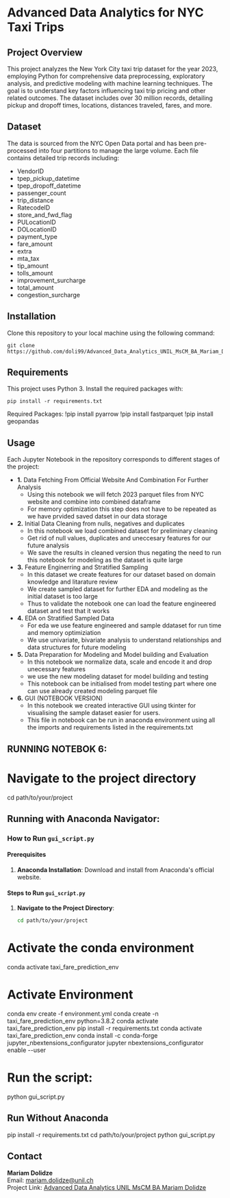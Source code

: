 
# Advanced Data Analytics for NYC Taxi Trips

## Project Overview
This project analyzes the New York City taxi trip dataset for the year 2023, employing Python for comprehensive data preprocessing, exploratory analysis, and predictive modeling with machine learning techniques. The goal is to understand key factors influencing taxi trip pricing and other related outcomes. The dataset includes over 30 million records, detailing pickup and dropoff times, locations, distances traveled, fares, and more.

## Dataset
The data is sourced from the NYC Open Data portal and has been pre-processed into four partitions to manage the large volume. Each file contains detailed trip records including:
- VendorID
- tpep_pickup_datetime
- tpep_dropoff_datetime
- passenger_count
- trip_distance
- RatecodeID
- store_and_fwd_flag
- PULocationID
- DOLocationID
- payment_type
- fare_amount
- extra
- mta_tax
- tip_amount
- tolls_amount
- improvement_surcharge
- total_amount
- congestion_surcharge

## Installation
Clone this repository to your local machine using the following command:
```
git clone https://github.com/doli99/Advanced_Data_Analytics_UNIL_MsCM_BA_Mariam_Dolidze.git
```

## Requirements
This project uses Python 3. Install the required packages with:
```
pip install -r requirements.txt
```
Required Packages: 
!pip install pyarrow
!pip install fastparquet
!pip install geopandas


## Usage
Each Jupyter Notebook in the repository corresponds to different stages of the project:
- **1.** Data Fetching From Official Website And Combination For Further Analysis
  - Using this notebook we will fetch 2023 parquet files from NYC website and combine into combined dataframe
  - For memory optimization this step does not have to be repeated as we have prvided saved datset in our data storage
- **2.** Initial Data Cleaning from nulls, negatives and duplicates
  - In this notebook we load combined dataset for preliminary cleaning
  - Get rid of null values, duplicates and uneccesary features for our future analysis
  - We save the results in cleaned version thus negating the need to run this notebook for modeling as the dataset is quite large 
- **3.** Feature Enginerring and Stratified Sampling
  - In this dataset we create features for our dataset based on domain knowledge and litarature review
  - We create sampled dataset for further EDA and modeling as the initial dataset is too large
  - Thus to validate the notebook one can load the feature engineered dataset and test that it works    
- **4.** EDA on Stratified Sampled Data
  - For eda we use feature engineered and sample ddataset for run time and memory optimiziation
  - We use univariate, bivariate analysis to understand relationships and data structures for future modeling
- **5.** Data Preparation for Modeling and Model building and Evaluation
  - In this notebook we normalize data, scale and encode it and drop unecessary features
  - we use the new modeling dataset for model building and testing
  - This notebook can be initialised from model testing part where one can use already created modeling parquet file
- **6.** GUI (NOTEBOOK VERSION)
  - In this notebook we created interactive GUI using tkinter for visualising the sample dataset easier for users.
  - This file in notebook can be run in anaconda environment using all the imports and requirements listed in the requirements.txt
 
## RUNNING NOTEBOK 6:
# Navigate to the project directory
cd path/to/your/project

## Running with Anaconda Navigator:
### How to Run `gui_script.py`

#### Prerequisites
1. **Anaconda Installation**: Download and install from Anaconda's official website.

#### Steps to Run `gui_script.py`

1. **Navigate to the Project Directory**:
   ```bash
   cd path/to/your/project

# Activate the conda environment
conda activate taxi_fare_prediction_env
# Activate Environment
conda env create -f environment.yml
conda create -n taxi_fare_prediction_env python=3.8.2
conda activate taxi_fare_prediction_env
pip install -r requirements.txt
conda activate taxi_fare_prediction_env
conda install -c conda-forge jupyter_nbextensions_configurator
jupyter nbextensions_configurator enable --user

# Run the script:
python gui_script.py

## Run Without Anaconda 
pip install -r requirements.txt
cd path/to/your/project
python gui_script.py






## Contact
**Mariam Dolidze**  
Email: [mariam.dolidze@unil.ch](mailto:mariam.dolidze@unil.ch)  
Project Link: [Advanced Data Analytics UNIL MsCM BA Mariam Dolidze](https://github.com/doli99/Advanced_Data_Analytics_UNIL_MsCM_BA_Mariam_Dolidze)
